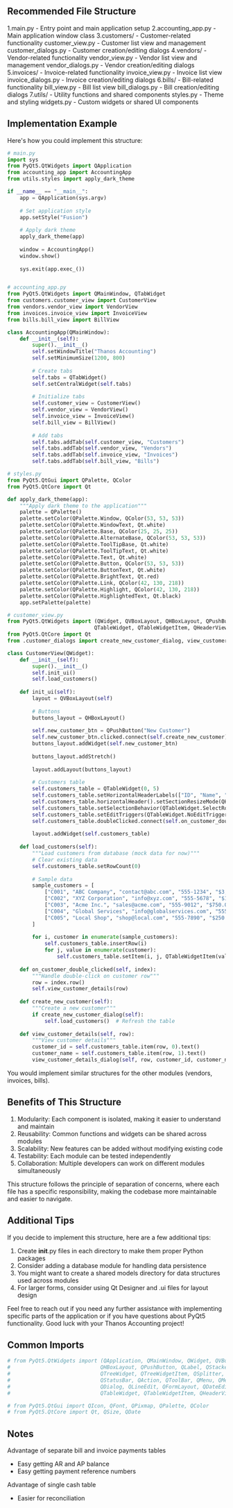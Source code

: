 ## Recommended File Structure
1.main.py - Entry point and main application setup
2.accounting_app.py - Main application window class
3.customers/ - Customer-related functionality
customer_view.py - Customer list view and management
customer_dialogs.py - Customer creation/editing dialogs
4.vendors/ - Vendor-related functionality
vendor_view.py - Vendor list view and management
vendor_dialogs.py - Vendor creation/editing dialogs
5.invoices/ - Invoice-related functionality
invoice_view.py - Invoice list view
invoice_dialogs.py - Invoice creation/editing dialogs
6.bills/ - Bill-related functionality
bill_view.py - Bill list view
bill_dialogs.py - Bill creation/editing dialogs
7.utils/ - Utility functions and shared components
styles.py - Theme and styling
widgets.py - Custom widgets or shared UI components

## Implementation Example
Here's how you could implement this structure:

```py
# main.py
import sys
from PyQt5.QtWidgets import QApplication
from accounting_app import AccountingApp
from utils.styles import apply_dark_theme

if __name__ == "__main__":
    app = QApplication(sys.argv)
    
    # Set application style
    app.setStyle("Fusion")
    
    # Apply dark theme
    apply_dark_theme(app)
    
    window = AccountingApp()
    window.show()
    
    sys.exit(app.exec_())


# accounting_app.py
from PyQt5.QtWidgets import QMainWindow, QTabWidget
from customers.customer_view import CustomerView
from vendors.vendor_view import VendorView
from invoices.invoice_view import InvoiceView
from bills.bill_view import BillView

class AccountingApp(QMainWindow):
    def __init__(self):
        super().__init__()
        self.setWindowTitle("Thanos Accounting")
        self.setMinimumSize(1200, 800)
        
        # Create tabs
        self.tabs = QTabWidget()
        self.setCentralWidget(self.tabs)
        
        # Initialize tabs
        self.customer_view = CustomerView()
        self.vendor_view = VendorView()
        self.invoice_view = InvoiceView()
        self.bill_view = BillView()
        
        # Add tabs
        self.tabs.addTab(self.customer_view, "Customers")
        self.tabs.addTab(self.vendor_view, "Vendors")
        self.tabs.addTab(self.invoice_view, "Invoices")
        self.tabs.addTab(self.bill_view, "Bills")

# styles.py
from PyQt5.QtGui import QPalette, QColor
from PyQt5.QtCore import Qt

def apply_dark_theme(app):
    """Apply dark theme to the application"""
    palette = QPalette()
    palette.setColor(QPalette.Window, QColor(53, 53, 53))
    palette.setColor(QPalette.WindowText, Qt.white)
    palette.setColor(QPalette.Base, QColor(25, 25, 25))
    palette.setColor(QPalette.AlternateBase, QColor(53, 53, 53))
    palette.setColor(QPalette.ToolTipBase, Qt.white)
    palette.setColor(QPalette.ToolTipText, Qt.white)
    palette.setColor(QPalette.Text, Qt.white)
    palette.setColor(QPalette.Button, QColor(53, 53, 53))
    palette.setColor(QPalette.ButtonText, Qt.white)
    palette.setColor(QPalette.BrightText, Qt.red)
    palette.setColor(QPalette.Link, QColor(42, 130, 218))
    palette.setColor(QPalette.Highlight, QColor(42, 130, 218))
    palette.setColor(QPalette.HighlightedText, Qt.black)
    app.setPalette(palette)

# customer_view.py
from PyQt5.QtWidgets import (QWidget, QVBoxLayout, QHBoxLayout, QPushButton, 
                            QTableWidget, QTableWidgetItem, QHeaderView)
from PyQt5.QtCore import Qt
from .customer_dialogs import create_new_customer_dialog, view_customer_details_dialog

class CustomerView(QWidget):
    def __init__(self):
        super().__init__()
        self.init_ui()
        self.load_customers()
        
    def init_ui(self):
        layout = QVBoxLayout(self)
        
        # Buttons
        buttons_layout = QHBoxLayout()
        
        self.new_customer_btn = QPushButton("New Customer")
        self.new_customer_btn.clicked.connect(self.create_new_customer)
        buttons_layout.addWidget(self.new_customer_btn)
        
        buttons_layout.addStretch()
        
        layout.addLayout(buttons_layout)
        
        # Customers table
        self.customers_table = QTableWidget(0, 5)
        self.customers_table.setHorizontalHeaderLabels(["ID", "Name", "Email", "Phone", "Balance"])
        self.customers_table.horizontalHeader().setSectionResizeMode(QHeaderView.Stretch)
        self.customers_table.setSelectionBehavior(QTableWidget.SelectRows)
        self.customers_table.setEditTriggers(QTableWidget.NoEditTriggers)
        self.customers_table.doubleClicked.connect(self.on_customer_double_clicked)
        
        layout.addWidget(self.customers_table)
    
    def load_customers(self):
        """Load customers from database (mock data for now)"""
        # Clear existing data
        self.customers_table.setRowCount(0)
        
        # Sample data
        sample_customers = [
            ["C001", "ABC Company", "contact@abc.com", "555-1234", "$3,500.00"],
            ["C002", "XYZ Corporation", "info@xyz.com", "555-5678", "$1,200.00"],
            ["C003", "Acme Inc.", "sales@acme.com", "555-9012", "$750.00"],
            ["C004", "Global Services", "info@globalservices.com", "555-3456", "$0.00"],
            ["C005", "Local Shop", "shop@local.com", "555-7890", "$250.00"]
        ]
        
        for i, customer in enumerate(sample_customers):
            self.customers_table.insertRow(i)
            for j, value in enumerate(customer):
                self.customers_table.setItem(i, j, QTableWidgetItem(value))
    
    def on_customer_double_clicked(self, index):
        """Handle double-click on customer row"""
        row = index.row()
        self.view_customer_details(row)
    
    def create_new_customer(self):
        """Create a new customer"""
        if create_new_customer_dialog(self):
            self.load_customers()  # Refresh the table
    
    def view_customer_details(self, row):
        """View customer details"""
        customer_id = self.customers_table.item(row, 0).text()
        customer_name = self.customers_table.item(row, 1).text()
        view_customer_details_dialog(self, row, customer_id, customer_name, self.customers_table)
```

You would implement similar structures for the other modules (vendors, invoices, bills).

## Benefits of This Structure
1. Modularity: Each component is isolated, making it easier to understand and maintain
2. Reusability: Common functions and widgets can be shared across modules
3. Scalability: New features can be added without modifying existing code
4. Testability: Each module can be tested independently
5. Collaboration: Multiple developers can work on different modules simultaneously

This structure follows the principle of separation of concerns, where each file has a specific responsibility, making the codebase more maintainable and easier to navigate.

## Additional Tips

If you decide to implement this structure, here are a few additional tips:
1. Create __init__.py files in each directory to make them proper Python packages
2. Consider adding a database module for handling data persistence
3. You might want to create a shared models directory for data structures used across modules
4. For larger forms, consider using Qt Designer and .ui files for layout design

Feel free to reach out if you need any further assistance with implementing specific parts of the application or if you have questions about PyQt5 functionality. Good luck with your Thanos Accounting project!

## Common Imports

```py
# from PyQt5.QtWidgets import (QApplication, QMainWindow, QWidget, QVBoxLayout, 
#                             QHBoxLayout, QPushButton, QLabel, QStackedWidget, 
#                             QTreeWidget, QTreeWidgetItem, QSplitter, QFrame, 
#                             QStatusBar, QAction, QToolBar, QMenu, QMessageBox,
#                             QDialog, QLineEdit, QFormLayout, QDateEdit, QComboBox,
#                             QTableWidget, QTableWidgetItem, QHeaderView, QTextEdit)

# from PyQt5.QtGui import QIcon, QFont, QPixmap, QPalette, QColor
# from PyQt5.QtCore import Qt, QSize, QDate
```


## Notes
Advantage of separate bill and invoice payments tables
* Easy getting AR and AP balance
* Easy getting payment reference numbers

Advantage of single cash table
* Easier for reconciliation